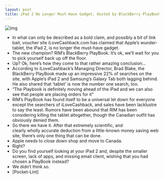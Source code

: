 ```yaml
---
layout: post
title: iPad 2 No Longer Must-Have Gadget, Ousted by BlackBerry PlayBook? (Yeah Right)
---
```

![img](http://media.idownloadblog.com/wp-content/uploads/2011/04/playbook.jpg)
* In what can only be described as a bold claim, and possibly a bit of link bait, voucher site iLoveCashback.com has claimed that Apple’s wunder-tablet, the iPad 2, is no longer the must-have gadget.
* The new champion? RIM’s BlackBerry PlayBook. It’s ok, we’ll wait for you to pick yourself back up off the floor.
* Up? Ok, here’s how they come to that rather amazing conclusion…
* According to iLoveCashback’s Managing Director, Brad Blake, the BlackBerry PlayBook made up an impressive 22% of searches on the site, with Apple’s iPad 2 and Samsung’s Galaxy Tab both lagging behind. He also shared that ‘tablet’ is now the number one search, too.
* “The Playbook is definitely moving ahead of the iPad and we can also see that people are placing orders for it”
* RIM’s PlayBook has found itself to be a universal let down for everyone except the searchers of iLoveCashback, and sales have been lacklustre to say the least. Rumors have been abound that RIM has been considering killing the tablet altogether, though the Canadian outfit has obviously denied them.
* So there we have it. After that extremely scientific, and clearly wholly accurate deduction from a little-known money saving web site, there’s only one thing that can be done.
* Apple needs to close down shop and move to Canada.
* Right?
* Do you find yourself looking at your iPad 2 and, despite the smaller screen, lack of apps, and missing email client, wishing that you had chosen a PlayBook instead?
* We didn’t think so.
* [Pocket-Lint]

